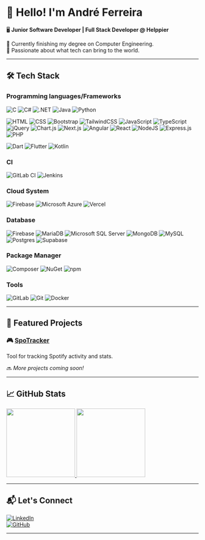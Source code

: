 # 👋 Hello! I'm André Ferreira  

🖥️ **Junior Software Developer | Full Stack Developer @ Helppier**

🌱 Currently finishing my degree on Computer Engineering.\
🚀 Passionate about what tech can bring to the world.

---

## 🛠️ Tech Stack

### Programming languages/Frameworks

![C](https://img.shields.io/badge/C-00599C?logo=c&logoColor=white)
![C#](https://custom-icon-badges.demolab.com/badge/C%23-%23239120.svg?logo=cshrp&logoColor=white)
![.NET](https://img.shields.io/badge/.NET-512BD4?logo=dotnet&logoColor=fff)
![Java](https://img.shields.io/badge/Java-%23ED8B00.svg?logo=openjdk&logoColor=white)
![Python](https://img.shields.io/badge/Python-3776AB?logo=python&logoColor=white)

![HTML](https://img.shields.io/badge/HTML-%23E34F26.svg?logo=html5&logoColor=white)
![CSS](https://img.shields.io/badge/CSS-639?logo=css&logoColor=fff)
![Bootstrap](https://img.shields.io/badge/Bootstrap-7952B3?logo=bootstrap&logoColor=fff)
![TailwindCSS](https://img.shields.io/badge/Tailwind%20CSS-%2338B2AC.svg?logo=tailwind-css&logoColor=white)
![JavaScript](https://img.shields.io/badge/JavaScript-F7DF1E?logo=javascript&logoColor=black)
![TypeScript](https://img.shields.io/badge/TypeScript-3178C6?logo=typescript&logoColor=fff)
![jQuery](https://img.shields.io/badge/jQuery-0769AD?logo=jquery&logoColor=fff)
![Chart.js](https://img.shields.io/badge/Chart.js-FF6384?logo=chartdotjs&logoColor=fff)
![Next.js](https://img.shields.io/badge/Next.js-black?logo=next.js&logoColor=white)
![Angular](https://img.shields.io/badge/Angular-%23DD0031.svg?logo=angular&logoColor=white)
![React](https://img.shields.io/badge/React-%2320232a.svg?logo=react&logoColor=%2361DAFB)
![NodeJS](https://img.shields.io/badge/Node.js-6DA55F?logo=node.js&logoColor=white)
![Express.js](https://img.shields.io/badge/Express.js-%23404d59.svg?logo=express&logoColor=%2361DAFB)
![PHP](https://img.shields.io/badge/php-%23777BB4.svg?&logo=php&logoColor=white)

![Dart](https://img.shields.io/badge/Dart-%230175C2.svg?logo=dart&logoColor=white)
![Flutter](https://img.shields.io/badge/Flutter-02569B?logo=flutter&logoColor=fff)
![Kotlin](https://img.shields.io/badge/Kotlin-%237F52FF.svg?logo=kotlin&logoColor=white)

### CI

![GitLab CI](https://img.shields.io/badge/GitLab%20CI-FC6D26?logo=gitlab&logoColor=fff)
![Jenkins](https://img.shields.io/badge/Jenkins-D24939?logo=jenkins&logoColor=white)

### Cloud System

![Firebase](https://img.shields.io/badge/Firebase-039BE5?logo=Firebase&logoColor=white)
![Microsoft Azure](https://custom-icon-badges.demolab.com/badge/Microsoft%20Azure-0089D6?logo=msazure&logoColor=white)
![Vercel](https://img.shields.io/badge/Vercel-%23000000.svg?logo=vercel&logoColor=white)

### Database

![Firebase](https://img.shields.io/badge/Firebase-039BE5?logo=Firebase&logoColor=white)
![MariaDB](https://img.shields.io/badge/MariaDB-003545?logo=mariadb&logoColor=white)
![Microsoft SQL Server](https://custom-icon-badges.demolab.com/badge/Microsoft%20SQL%20Server-CC2927?logo=mssqlserver-white&logoColor=white)
![MongoDB](https://img.shields.io/badge/MongoDB-%234ea94b.svg?logo=mongodb&logoColor=white)
![MySQL](https://img.shields.io/badge/MySQL-4479A1?logo=mysql&logoColor=fff)
![Postgres](https://img.shields.io/badge/Postgres-%23316192.svg?logo=postgresql&logoColor=white)
![Supabase](https://img.shields.io/badge/Supabase-3FCF8E?logo=supabase&logoColor=fff)

### Package Manager

![Composer](https://img.shields.io/badge/Composer-885630?logo=composer&logoColor=fff)
![NuGet](https://img.shields.io/badge/NuGet-004880?logo=nuget&logoColor=fff)
![npm](https://img.shields.io/badge/npm-CB3837?logo=npm&logoColor=fff)

### Tools

![GitLab](https://img.shields.io/badge/GitLab-FC6D26?logo=gitlab&logoColor=fff)
![Git](https://img.shields.io/badge/Git-F05032?logo=git&logoColor=white)
![Docker](https://img.shields.io/badge/Docker-2496ED?logo=docker&logoColor=fff)


---

## 🌟 Featured Projects  

### 🎮 [SpoTracker](https://github.com/andreferreira04/spoTracker)  
Tool for tracking Spotify activity and stats.

🔜 *More projects coming soon!*  

---

## 📈 GitHub Stats  

<a href="https://github.com/andreferreira04">
  <img height="180em" src="https://github-readme-stats.vercel.app/api?username=andreferreira04&show_icons=true&theme=dark&hide_border=true" />
  <img height="180em" src="https://github-readme-stats.vercel.app/api/top-langs/?username=andreferreira04&layout=compact&theme=dark&hide_border=true" />
</a>

---

## 📬 Let's Connect  

[![LinkedIn](https://img.shields.io/badge/LinkedIn-0077B5?logo=linkedin&logoColor=white)](https://www.linkedin.com/in/andreferreira04)  
[![GitHub](https://img.shields.io/badge/GitHub-181717?logo=github&logoColor=white)](https://github.com/andreferreira04)  

---
